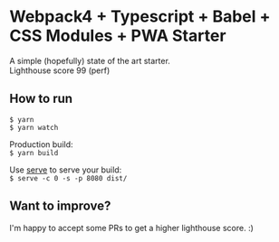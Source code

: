 # Webpack4 + Typescript + Babel + CSS Modules + PWA Starter

A simple (hopefully) state of the art starter.  
Lighthouse score 99 (perf)

## How to run

`$ yarn`  
`$ yarn watch`

Production build:  
`$ yarn build`

Use [serve](https://www.npmjs.com/package/serve) to serve your build:  
`$ serve -c 0 -s -p 8080 dist/`

## Want to improve?

I'm happy to accept some PRs to get a higher lighthouse score. :)
